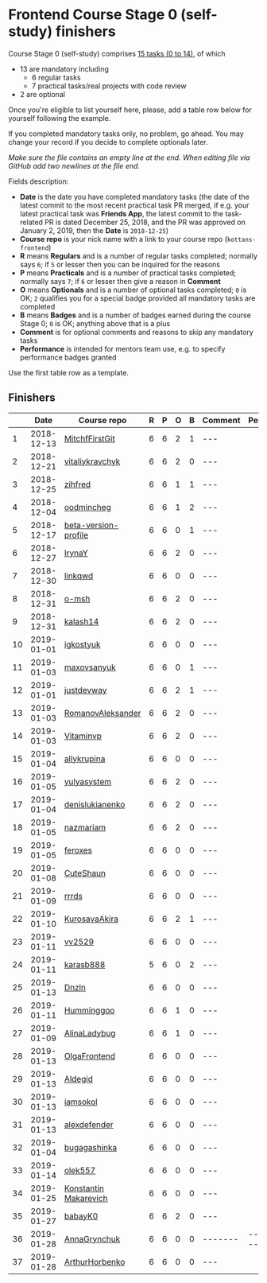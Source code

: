 # Frontend Course Stage 0 (self-study) finishers

Course Stage 0 (self-study) comprises
[15 tasks (0 to 14)](https://github.com/kottans/frontend/blob/master/contents.md),
of which
- 13 are mandatory including
  - 6 regular tasks
  - 7 practical tasks/real projects with code review
- 2 are optional

Once you're eligible to list yourself here, please, add
a table row below for yourself following the example.

If you completed mandatory tasks only, no problem, go ahead.
You may change your record if you decide to complete
optionals later.

_Make sure the file contains an empty line at the end._
_When editing file via GitHub add two newlines at the file end._

Fields description:
 * **Date** is the date you have completed mandatory tasks
   (the date of the latest commit to the most recent practical task PR merged,
   if e.g. your latest practical task was **Friends App**,
   the latest commit to the task-related PR is dated December 25, 2018,
   and the PR was approved on January 2, 2019,
   then the **Date** is `2018-12-25`)
 * **Course repo** is your nick name with a link to your
   course repo (`kottans-frontend`)
 * **R** means **Regulars** and is a number of regular tasks completed;
   normally says `6`; if `5` or lesser then you can
   be inquired for the reasons
 * **P** means **Practicals** and is a number of practical tasks completed;
   normally says `7`; if `6` or lesser then give a reason in **Comment**
 * **O** means **Optionals** and is a number of optional tasks
   completed;
   `0` is OK; `2` qualifies you for a special badge
   provided all mandatory tasks are completed
 * **B** means **Badges** and is a number of badges earned during
   the course Stage 0; `0` is OK; anything above that is a plus
 * **Comment** is for optional comments and reasons to skip any mandatory
   tasks
 * **Performance** is intended for mentors team use, e.g.
   to specify performance badges granted

Use the first table row as a template.

## Finishers

|  |    Date    | Course repo    | R | P | O | B | Comment | Performance |
|--| ---------- | -------------- | - | - | - | - | ------- | ----------- |
|1 | 2018-12-13 | [MitchfFirstGit](https://github.com/MitchfFirstGit/kottans-frontend) | 6 | 6 | 2 | 1 | --- | |
|2 | 2018-12-21 | [vitaliykravchyk](https://github.com/vitaliykravchyk/kottans-frontend) | 6 | 6 | 2 | 0 | --- | |
|3 | 2018-12-25 | [zihfred](https://github.com/zihfred/kottans-frontend) | 6 | 6 | 1 | 1 | --- | |
|4 | 2018-12-04 | [oodmincheg](https://github.com/oodmincheg/kottans-frontend) | 6 | 6 | 1 | 2 | --- | |
|5 | 2018-12-17 | [beta-version-profile](https://github.com/beta-version-profile/kottans-frontend) | 6 | 6 | 0 | 1 | --- | |
|6 | 2018-12-27 | [IrynaY](https://github.com/IrynaY/kottans-frontend) | 6 | 6 | 2 | 0 | --- | |
|7 | 2018-12-30 | [linkqwd](https://github.com/linkqwd/kottans_frontend) | 6 | 6 | 0 | 0 | --- | |
|8 | 2018-12-31 | [o-msh](https://github.com/o-msh/kottans-frontend) | 6 | 6 | 2 | 0 | --- | |
|9 | 2018-12-31 | [kalash14](https://github.com/kalash14/kottans-frontend) | 6 | 6 | 2 | 0 | --- | |
|10| 2019-01-01 | [igkostyuk](https://github.com/igkostyuk/kottans-frontend) | 6 | 6 | 0 | 0 | --- | |
|11| 2019-01-03 | [maxovsanyuk](https://github.com/maxovsanyuk/kottans-frontend) | 6 | 6 | 0 | 1 | --- | |
|12| 2019-01-01 | [justdevway](https://github.com/justdevway/kottans-frontend) | 6 | 6 | 2 | 1 | --- | |
|13| 2019-01-03 | [RomanovAleksander](https://github.com/RomanovAleksander/kottans-frontend) | 6 | 6 | 2 | 0 | --- | |
|14| 2019-01-03 | [Vitaminvp](https://github.com/Vitaminvp/kottans-frontend) | 6 | 6 | 2 | 0 | --- | |
|15| 2019-01-04 | [allykrupina](https://github.com/allykrupina/kottans-frontend) | 6 | 6 | 0 | 0 | --- | |
|16| 2019-01-05 | [yulyasystem](https://github.com/yulyasystem/kottans-frontend) | 6 | 6 | 2 | 0 | --- | |
|17| 2019-01-04 | [denislukianenko](https://github.com/denislukianenko/kottans-frontend) | 6 | 6 | 2 | 0 | --- | |
|18| 2019-01-05 | [nazmariam](https://github.com/nazmariam/kottans-frontend) | 6 | 6 | 2 | 0 | --- | |
|19| 2019-01-05 | [feroxes](https://github.com/feroxes/kottans_frontend) | 6 | 6 | 0 | 0 | --- | |
|20| 2019-01-08 | [CuteShaun](https://github.com/CuteShaun/kottans-frontend) | 6 | 6 | 0 | 0 | --- | |
|21| 2019-01-09 | [rrrds](https://github.com/rrrds/kottans-frontend) | 6 | 6 | 0 | 0 | --- | |
|22| 2019-01-10 | [KurosavaAkira](https://github.com/KurosavaAkira/kottans-frontend) | 6 | 6 | 2 | 1 | --- | |
|23| 2019-01-11 | [vv2529](https://github.com/vv2529/kottans-frontend) | 6 | 6 | 0 | 0 | --- | |
|24| 2019-01-11 | [karasb888](https://github.com/Karasb888/kottans-frontend) | 5 | 6 | 0 | 2 | --- | |
|25| 2019-01-13 | [Dnzln](https://github.com/dnzln/kottans-frontend) | 6 | 6 | 0 | 0 | --- | |
|26| 2019-01-11 | [Humminggoo](https://github.com/Humminggoo/kottans-frontend) | 6 | 6 | 1 | 0 | --- | |
|27| 2019-01-09 | [AlinaLadybug](https://github.com/AlinaLadybug/kottans-frontend) | 6 | 6 | 1 | 0 | --- | |
|28| 2019-01-13 | [OlgaFrontend](https://github.com/OlgaFrontend/kottans-frontend) | 6 | 6 | 0 | 0 | --- | |
|29| 2019-01-13 | [Aldegid](https://github.com/Aldegid/kottans-frontend) | 6 | 6 | 0 | 0 | --- | |
|30| 2019-01-13 | [iamsokol](https://github.com/iamsokol/kottans-frontend) | 6 | 6 | 0 | 0 | --- | |
|31| 2019-01-13 | [alexdefender](https://github.com/alexdefender/kottans-frontend) | 6 | 6 | 0 | 0 | --- | | 
|32| 2019-01-04 | [bugagashinka](https://github.com/bugagashinka/kottans-frontend) | 6 | 6 | 0 | 0 | --- | | 
|33| 2019-01-14 | [olek557](https://github.com/olek557/kottans-frontend) | 6 | 6 | 0 | 0 | --- | | 
|34| 2019-01-25 | [Konstantin Makarevich](https://github.com/krash1408/kottans-frontend) | 6 | 6 | 0 | 0 | --- | |
|35| 2019-01-27 | [babayK0](https://github.com/babayK0/kottans-frontend) | 6 | 6 | 2 | 0 | --- | |
|36| 2019-01-28 | [AnnaGrynchuk](https://github.com/AnnaGrynchuk/kottans-frontend) | 6 | 6 | 0 | 0 | ------- | ----------- |
|37| 2019-01-28 | [ArthurHorbenko](https://github.com/ArthurGorbenko/kottans-frontend) | 6 | 6 | 0 | 0 | --- |  |
 

